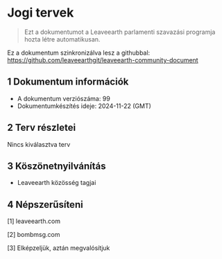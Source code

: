 # Jogi tervek

>Ezt a dokumentumot a Leaveearth parlamenti szavazási programja hozta létre automatikusan.

Ez a dokumentum szinkronizálva lesz a githubbal: https://github.com/leaveearthgit/leaveearth-community-document

## 1 Dokumentum információk

- A dokumentum verziószáma: 99
- Dokumentumkészítés ideje: 2024-11-22 (GMT)

## 2 Terv részletei

Nincs kiválasztva terv

## 3 Köszönetnyilvánítás
* Leaveearth közösség tagjai

## 4 Népszerűsíteni
[1] leaveearth.com

[2] bombmsg.com

[3] Elképzeljük, aztán megvalósítjuk